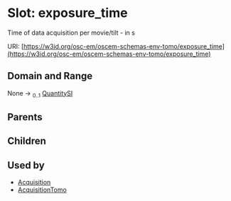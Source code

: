 
# Slot: exposure_time

Time of data acquisition per movie/tilt - in s

URI: [https://w3id.org/osc-em/oscem-schemas-env-tomo/exposure_time](https://w3id.org/osc-em/oscem-schemas-env-tomo/exposure_time)


## Domain and Range

None &#8594;  <sub>0..1</sub> [QuantitySI](QuantitySI.md)

## Parents


## Children


## Used by

 * [Acquisition](Acquisition.md)
 * [AcquisitionTomo](AcquisitionTomo.md)
